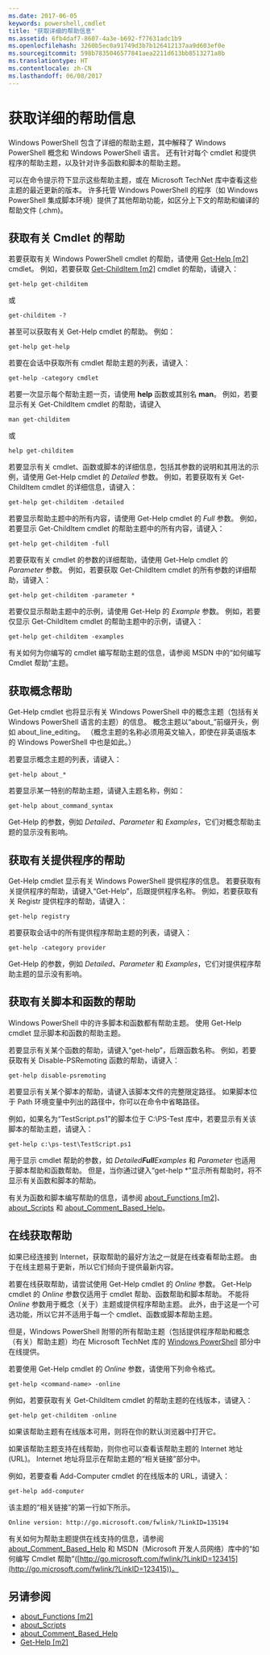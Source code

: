 ```yaml
---
ms.date: 2017-06-05
keywords: powershell,cmdlet
title: "获取详细的帮助信息"
ms.assetid: 6fb4daf7-8607-4a3e-b692-f77631adc1b9
ms.openlocfilehash: 3260b5ec0a91749d3b7b126412137aa9d603ef0e
ms.sourcegitcommit: 598b7835046577841aea2211d613bb8513271a8b
ms.translationtype: HT
ms.contentlocale: zh-CN
ms.lasthandoff: 06/08/2017
---
```

# <a name="getting-detailed-help-information"></a>获取详细的帮助信息
Windows PowerShell 包含了详细的帮助主题，其中解释了 Windows PowerShell 概念和 Windows PowerShell 语言。 还有针对每个 cmdlet 和提供程序的帮助主题，以及针对许多函数和脚本的帮助主题。

可以在命令提示符下显示这些帮助主题，或在 Microsoft TechNet 库中查看这些主题的最近更新的版本。 许多托管 Windows PowerShell 的程序（如 Windows PowerShell 集成脚本环境）提供了其他帮助功能，如区分上下文的帮助和编译的帮助文件 (.chm)。

## <a name="getting-help-for-cmdlets"></a>获取有关 Cmdlet 的帮助
若要获取有关 Windows PowerShell cmdlet 的帮助，请使用 [Get-Help [m2]](https://technet.microsoft.com/en-us/library/2d7fe1b4-0025-4580-a911-d81922dd6cd2) cmdlet。 例如，若要获取 [Get-ChildItem [m2]](https://technet.microsoft.com/en-us/library/4b270d63-c995-45b8-b5b4-3f8887efbfcc) cmdlet 的帮助，请键入：

```
get-help get-childitem
```

或

```
get-childitem -?
```

甚至可以获取有关 Get-Help cmdlet 的帮助。 例如：

```
get-help get-help
```

若要在会话中获取所有 cmdlet 帮助主题的列表，请键入：

```
get-help -category cmdlet
```

若要一次显示每个帮助主题一页，请使用 **help** 函数或其别名 **man**。 例如，若要显示有关 Get-ChildItem cmdlet 的帮助，请键入

```
man get-childitem
```

或

```
help get-childitem
```

若要显示有关 cmdlet、函数或脚本的详细信息，包括其参数的说明和其用法的示例，请使用 Get-Help cmdlet 的 *Detailed* 参数。 例如，若要获取有关 Get-ChildItem cmdlet 的详细信息，请键入：

```
get-help get-childitem -detailed
```

若要显示帮助主题中的所有内容，请使用 Get-Help cmdlet 的 *Full* 参数。 例如，若要显示 Get-ChildItem cmdlet 的帮助主题中的所有内容，请键入：

```
get-help get-childitem -full
```

若要获取有关 cmdlet 的参数的详细帮助，请使用 Get-Help cmdlet 的 *Parameter* 参数。 例如，若要获取 Get-ChildItem cmdlet 的所有参数的详细帮助，请键入：

```
get-help get-childitem -parameter *
```

若要仅显示帮助主题中的示例，请使用 Get-Help 的 *Example* 参数。 例如，若要仅显示 Get-ChildItem cmdlet 的帮助主题中的示例，请键入：

```
get-help get-childitem -examples
```

有关如何为你编写的 cmdlet 编写帮助主题的信息，请参阅 MSDN 中的“如何编写 Cmdlet 帮助”主题。

## <a name="getting-conceptual-help"></a>获取概念帮助
Get-Help cmdlet 也将显示有关 Windows PowerShell 中的概念主题（包括有关 Windows PowerShell 语言的主题）的信息。 概念主题以“about_”前缀开头，例如 about_line_editing。 （概念主题的名称必须用英文输入，即使在非英语版本的 Windows PowerShell 中也是如此。）

若要显示概念主题的列表，请键入：

```
get-help about_*
```

若要显示某一特别的帮助主题，请键入主题名称，例如：

```
get-help about_command_syntax
```

Get-Help 的参数，例如 *Detailed*、*Parameter* 和 *Examples*，它们对概念帮助主题的显示没有影响。

## <a name="getting-help-about-providers"></a>获取有关提供程序的帮助
Get-Help cmdlet 显示有关 Windows PowerShell 提供程序的信息。 若要获取有关提供程序的帮助，请键入“Get-Help”，后跟提供程序名称。 例如，若要获取有关 Registr 提供程序的帮助，请键入：

```
get-help registry
```

若要获取会话中的所有提供程序帮助主题的列表，请键入：

```
get-help -category provider
```

Get-Help 的参数，例如 *Detailed*、*Parameter* 和 *Examples*，它们对提供程序帮助主题的显示没有影响。

## <a name="getting-help-about-scripts-and-functions"></a>获取有关脚本和函数的帮助
Windows PowerShell 中的许多脚本和函数都有帮助主题。 使用 Get-Help cmdlet 显示脚本和函数的帮助主题。

若要显示有关某个函数的帮助，请键入“get-help”，后跟函数名称。 例如，若要获取有关 Disable-PSRemoting 函数的帮助，请键入：

```
get-help disable-psremoting
```

若要显示有关某个脚本的帮助，请键入该脚本文件的完整限定路径。 如果脚本位于 Path 环境变量中列出的路径中，你可以在命令中省略路径。

例如，如果名为“TestScript.ps1”的脚本位于 C:\\PS-Test 库中，若要显示有关该脚本的帮助主题，请键入：

```
get-help c:\ps-test\TestScript.ps1
```

用于显示 cmdlet 帮助的参数，如 *Detailed**Full**Examples* 和 *Parameter* 也适用于脚本帮助和函数帮助。 但是，当你通过键入“get-help \*”显示所有帮助时，将不显示有关函数和脚本的帮助。

有关为函数和脚本编写帮助的信息，请参阅 [about_Functions [m2]](https://technet.microsoft.com/en-us/library/61d40692-5300-4de9-a9b5-bae31815e105)、[about_Scripts](https://technet.microsoft.com/en-us/library/7dc08334-dcfe-450b-b949-0554855623af) 和 [about_Comment_Based_Help](https://technet.microsoft.com/en-us/library/99a81ccc-21a0-49ec-a1b3-9efe2b4c0bbf)。

## <a name="getting-help-online"></a>在线获取帮助
如果已经连接到 Internet，获取帮助的最好方法之一就是在线查看帮助主题。 由于在线主题易于更新，所以它们倾向于提供最新内容。

若要在线获取帮助，请尝试使用 Get-Help cmdlet 的 *Online* 参数。 Get-Help cmdlet 的 *Online* 参数仅适用于 cmdlet 帮助、函数帮助和脚本帮助。 不能将 *Online* 参数用于概念（关于）主题或提供程序帮助主题。 此外，由于这是一个可选功能，所以它并不适用于每一个 cmdlet、函数或脚本帮助主题。

但是，Windows PowerShell 附带的所有帮助主题（包括提供程序帮助和概念（有关）帮助主题）均在 Microsoft TechNet 库的 [Windows PowerShell](http://go.microsoft.com/fwlink/?LinkID=107116) 部分中在线提供。

若要使用 Get-Help cmdlet 的 *Online* 参数，请使用下列命令格式。

```
get-help <command-name> -online
```

例如，若要获取有关 Get-ChildItem cmdlet 的帮助主题的在线版本，请键入：

```
get-help get-childitem -online
```

如果该帮助主题有在线版本可用，则将在你的默认浏览器中打开它。

如果该帮助主题支持在线帮助，则你也可以查看该帮助主题的 Internet 地址 (URL)。 Internet 地址将显示在帮助主题的“相关链接”部分中。

例如，若要查看 Add-Computer cmdlet 的在线版本的 URL，请键入：

```
get-help add-computer
```

该主题的“相关链接”的第一行如下所示。

```
Online version: http://go.microsoft.com/fwlink/?LinkID=135194
```

有关如何为帮助主题提供在线支持的信息，请参阅 [about_Comment_Based_Help](https://technet.microsoft.com/en-us/library/99a81ccc-21a0-49ec-a1b3-9efe2b4c0bbf) 和 MSDN（Microsoft 开发人员网络）库中的“如何编写 Cmdlet 帮助”([http://go.microsoft.com/fwlink/?LinkID=123415](http://go.microsoft.com/fwlink/?LinkID=123415))。

## <a name="see-also"></a>另请参阅
- [about_Functions [m2]](https://technet.microsoft.com/en-us/library/61d40692-5300-4de9-a9b5-bae31815e105)
- [about_Scripts](https://technet.microsoft.com/en-us/library/7dc08334-dcfe-450b-b949-0554855623af)
- [about_Comment_Based_Help](https://technet.microsoft.com/en-us/library/99a81ccc-21a0-49ec-a1b3-9efe2b4c0bbf)
- [Get-Help [m2]](https://technet.microsoft.com/en-us/library/2d7fe1b4-0025-4580-a911-d81922dd6cd2)

